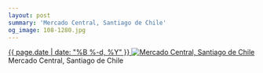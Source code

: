 ```yaml
---
layout: post
summary: 'Mercado Central, Santiago de Chile'
og_image: 108-1280.jpg
---
```


<p>
 <time>
  <a href="/108">
   {{ page.date | date: "%B %-d, %Y" }}
  </a>
 </time>
 <a href="/108">
  <img alt="Mercado Central, Santiago de Chile" sizes="(min-width: 700px) 50vw, calc(100vw - 2rem)" src="{{ site.assets_url }}/108-640.jpg" srcset="{{ site.assets_url }}/108-1280.jpg 1280w, {{ site.assets_url }}/108-960.jpg 960w, {{ site.assets_url }}/108-640.jpg 640w, {{ site.assets_url }}/108-320.jpg 320w"/>
 </a>
 <span>
  Mercado Central, Santiago de Chile
 </span>
</p>
